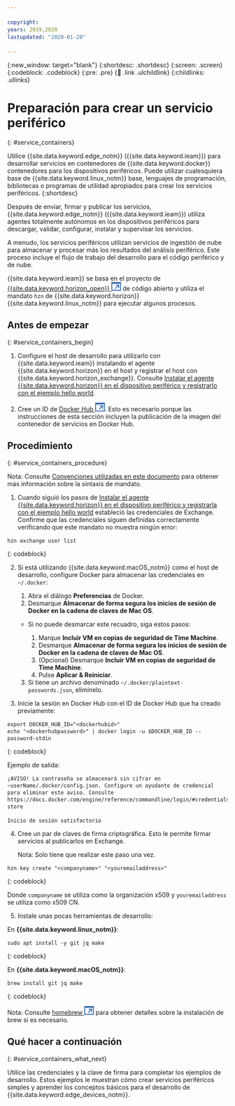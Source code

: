 ```yaml
---

copyright:
years: 2019,2020
lastupdated: "2020-01-28"

---
```


{:new_window: target="blank"}
{:shortdesc: .shortdesc}
{:screen: .screen}
{:codeblock: .codeblock}
{:pre: .pre}
{:child: .link .ulchildlink}
{:childlinks: .ullinks}

# Preparación para crear un servicio periférico
{: #service_containers}

Utilice {{site.data.keyword.edge_notm}} ({{site.data.keyword.ieam}}) para desarrollar
servicios en contenedores de {{site.data.keyword.docker}} contenedores para los
dispositivos periféricos. Puede utilizar cualesquiera base de {{site.data.keyword.linux_notm}} base, lenguajes de programación, bibliotecas o programas de utilidad apropiados para crear los servicios periféricos.
{:shortdesc}

Después de enviar, firmar y publicar los servicios, {{site.data.keyword.edge_notm}}
({{site.data.keyword.ieam}}) utiliza agentes totalmente autónomos en los dispositivos periféricos
para descargar, validar, configurar, instalar y supervisar los servicios. 

A menudo, los servicios periféricos utilizan servicios de ingestión de nube para almacenar y procesar más los resultados del análisis periférico. Este proceso incluye el flujo de trabajo del desarrollo para el código periférico y de nube.

{{site.data.keyword.ieam}} se basa en el proyecto de
[{{site.data.keyword.horizon_open}}
![Se abre en otro separador](../../images/icons/launch-glyph.svg "Se abre en otro separador")](https://github.com/open-horizon/)
de código abierto y utiliza el mandato `hzn` de
{{site.data.keyword.horizon}} {{site.data.keyword.linux_notm}} para ejecutar algunos procesos.

## Antes de empezar
{: #service_containers_begin}

1. Configure el host de desarrollo para utilizarlo con {{site.data.keyword.ieam}} instalando el agente {{site.data.keyword.horizon}} en el host y registrar el host con {{site.data.keyword.horizon_exchange}}. Consulte [Instalar el agente {{site.data.keyword.horizon}} en el dispositivo periférico y registrarlo con el ejemplo hello world](../installing/registration.md).

2. Cree un ID de [Docker Hub ![Se abre en otro separador](../../images/icons/launch-glyph.svg "Se abre en otro separador")](https://hub.docker.com/). Esto es necesario porque las instrucciones de esta sección incluyen la publicación de la imagen del contenedor de servicios en Docker Hub.

## Procedimiento
{: #service_containers_procedure}

Nota: Consulte [Convenciones utilizadas en este documento](../../getting_started/document_conventions.md)
para obtener más información sobre la sintaxis de mandato.

1. Cuando siguió los pasos de [Instalar el agente {{site.data.keyword.horizon}} en el dispositivo periférico y registrarla con el ejemplo hello world](../installing/registration.md) estableció las credenciales de Exchange. Confirme que las credenciales siguen definidas correctamente verificando que este mandato no muestra ningún error:

  ```
  hzn exchange user list
  ```
  {: codeblock}

2. Si está utilizando {{site.data.keyword.macOS_notm}} como el host de desarrollo, configure Docker para almacenar las credenciales en `~/.docker`:

   1. Abra el diálogo **Preferencias** de Docker.
   2. Desmarque **Almacenar de forma segura los inicios de sesión de Docker en la cadena de claves de Mac OS**.
  
     * Si no puede desmarcar este recuadro, siga estos pasos:
     
       1. Marque **Incluir VM en copias de seguridad de Time Machine**. 
       2. Desmarque **Almacenar de forma segura los inicios de sesión de Docker en la cadena de claves de Mac OS**.
       3. (Opcional) Desmarque **Incluir VM en copias de seguridad de Time Machine**.
       4. Pulse **Aplicar & Reiniciar**.
   3. Si tiene un archivo denominado `~/.docker/plaintext-passwords.json`, elimínelo.   

3. Inicie la sesión en Docker Hub con el ID de Docker Hub que ha creado previamente:

  ```
  export DOCKER_HUB_ID="<dockerhubid>"
  echo "<dockerhubpassword>" | docker login -u $DOCKER_HUB_ID --password-stdin
  ```
  {: codeblock}

  Ejemplo de salida:
  ```
  ¡AVISO! La contraseña se almacenará sin cifrar en ~userName/.docker/config.json. Configure un ayudante de credencial para eliminar este aviso. Consulte https://docs.docker.com/engine/reference/commandline/login/#credentials-store

  Inicio de sesión satisfactorio
  ```

4. Cree un par de claves de firma criptográfica. Esto le permite firmar servicios al publicarlos en Exchange. 

   Nota: Solo tiene que realizar este paso una vez.

  ```
  hzn key create "<companyname>" "<youremailaddress>"
  ```
  {: codeblock}
  
  Donde `companyname` se utiliza como la organización x509 y `youremailaddress` se utiliza como x509 CN.

5. Instale unas pocas herramientas de desarrollo:

  En **{{site.data.keyword.linux_notm}}**:

  ```
  sudo apt install -y git jq make
  ```
  {: codeblock}

  En **{{site.data.keyword.macOS_notm}}**:

  ```
  brew install git jq make
  ```
  {: codeblock}
  
  Nota: Consulte [homebrew ![Se abre en otro separador](../../images/icons/launch-glyph.svg "Se abre en otro separador")](https://brew.sh/) para obtener detalles sobre
la instalación de brew si es necesario.

## Qué hacer a continuación
{: #service_containers_what_next}

Utilice las credenciales y la clave de firma para completar los ejemplos de desarrollo. Estos ejemplos le muestran cómo crear servicios periféricos simples y aprender los conceptos básicos para el desarrollo de {{site.data.keyword.edge_devices_notm}}.
